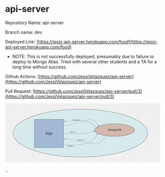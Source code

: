 # api-server

Repository Name: api-server

Branch name: dev

Deployed Link: [https://jessi-api-server.herokuapp.com/food](https://jessi-api-server.herokuapp.com/food)
  - NOTE: This is not successfully deployed, presumably due to failure to deploy to Mongo Atlas. Tried with several other students and a TA for a long time without success.

Github Actions: [https://github.com/JessiVelazquez/api-server](https://github.com/JessiVelazquez/api-server)

Pull Request: [https://github.com/JessiVelazquez/api-server/pull/3](https://github.com/JessiVelazquez/api-server/pull/3)

![UML](UML.png)

..